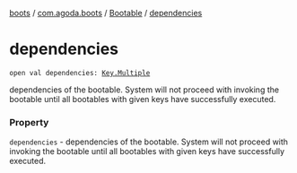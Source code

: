 [boots](../../index.md) / [com.agoda.boots](../index.md) / [Bootable](index.md) / [dependencies](./dependencies.md)

# dependencies

`open val dependencies: `[`Key.Multiple`](../-key/-multiple/index.md)

dependencies of the bootable. System will not proceed with
    invoking the bootable until all bootables with given keys
    have successfully executed.

### Property

`dependencies` - dependencies of the bootable. System will not proceed with
    invoking the bootable until all bootables with given keys
    have successfully executed.